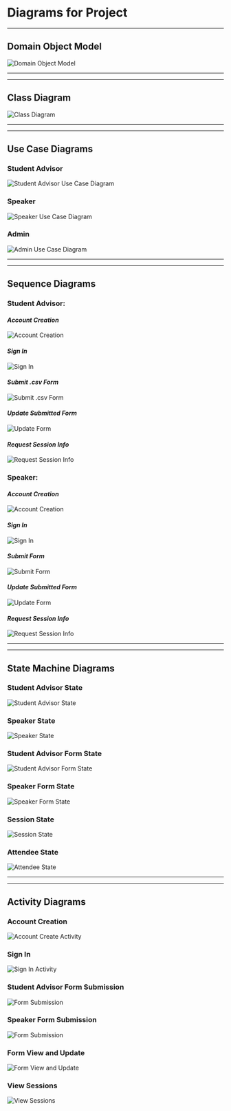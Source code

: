 # **Diagrams for Project**
---
## **Domain Object Model**
![Domain Object Model](/Design/Images/Domainobjectmodeling.png)

---
---

## **Class Diagram**
![Class Diagram](/Design/Images/ClassDiagram.png)

---
---

## **Use Case Diagrams**

### **Student Advisor**
![Student Advisor Use Case Diagram](/Design/Images/UseCase/StudentAdvisorFormSubmitUseCase.png)

### **Speaker**
![Speaker Use Case Diagram](/Design/Images/UseCase/SpeakerFormSubmitUseCase.png)

### **Admin**
![Admin Use Case Diagram](/Design/Images/UseCase/AdminFormManageUseCase.png)

---
---

## **Sequence Diagrams**

### **Student Advisor:**
#### *Account Creation*
![Account Creation](/Design/Images/Sequence/StudentAdvisorAccountCreate(Sequence).jpg)

#### *Sign In*
![Sign In](/Design/Images/Sequence/StudentAdvisorSignIn(Sequence).jpg)

#### *Submit .csv Form*
![Submit .csv Form](/Design/Images/Sequence/StudentAdvisorFormSubmit(Sequence).jpg)

#### *Update Submitted Form*
![Update Form](/Design/Images/Sequence/StudentAdvisorUpdateForm(Sequence).jpg)

#### *Request Session Info*
![Request Session Info](/Design/Images/Sequence/StudentAdvisorSessionInfo(Sequence).jpg)

### **Speaker:**
#### *Account Creation*
![Account Creation](/Design/Images/Sequence/SpeakerAccountCreate(Sequence).jpg)

#### *Sign In*
![Sign In](/Design/Images/Sequence/SpeakerSignIn(Sequence).jpg)

#### *Submit Form*
![Submit Form](/Design/Images/Sequence/SpeakerFormSubmit(Sequence).jpg)

#### *Update Submitted Form*
![Update Form](/Design/Images/Sequence/SpeakerUpdateForm(Sequence).jpg)

#### *Request Session Info*
![Request Session Info](/Design/Images/Sequence/SpeakerSessionInfo(Sequence).jpg)

---
---

## **State Machine Diagrams**

### **Student Advisor State**
![Student Advisor State](/Design/Images/StateMachine/StudentAdvisorState.jpg)

### **Speaker State**
![Speaker State](/Design/Images/StateMachine/SpeakerState.jpg)

### **Student Advisor Form State**
![Student Advisor Form State](/Design/Images/StateMachine/StudentAdvisorFormState.jpg)

### **Speaker Form State**
![Speaker Form State](/Design/Images/StateMachine/SpeakerFormState.jpg)

### **Session State**
![Session State](/Design/Images/StateMachine/SessionState.jpg)

### **Attendee State**
![Attendee State](/Design/Images/StateMachine/AttendeeState.jpg)

---
---

## **Activity Diagrams**

### **Account Creation**
![Account Create Activity](/Design/Images/Activity/AccountCreateActivity.jpg)

### **Sign In**
![Sign In Activity](/Design/Images/Activity/SignInActivity.jpg)

### **Student Advisor Form Submission**
![Form Submission](/Design/Images/Activity/StudentAdvisorFormSubmitActivity.jpg)

### **Speaker Form Submission**
![Form Submission](/Design/Images/Activity/SpeakerFormSubmitActivity.jpg)

### **Form View and Update**
![Form View and Update](/Design/Images/Activity/FormViewUpdateActivity.jpg)

### **View Sessions**
![View Sessions](/Design/Images/Activity/ViewSessionsActivity.jpg)